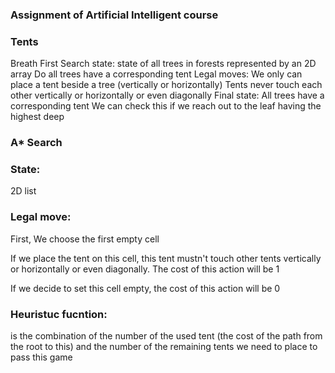 ### Assignment of Artificial Intelligent course

### Tents
Breath First Search
state: state of all trees in forests represented by an 2D array
Do all trees have a corresponding tent
Legal moves: We only can place a tent beside a tree (vertically or horizontally)
Tents never touch each other vertically or horizontally or even diagonally
Final state: All trees have a corresponding tent
We can check this if we reach out to the leaf having the highest deep

### A* Search
<h3>State:</h3>
<p>2D list</p>
<h3>Legal move:</h3>
<p>First, We choose the first empty cell</p>
<p>If we place the tent on this cell, this tent mustn't
 touch other tents vertically or horizontally or even diagonally. The cost of this action will be 1
</p>
<p>If we decide to set this cell empty, the cost of this action will be 0
</p>
<h3>Heuristuc fucntion: </h3> <p>is the combination of the number of the used tent (the cost of the path
 from the root to this) and the number of the remaining tents we need to place to pass this game</p>
